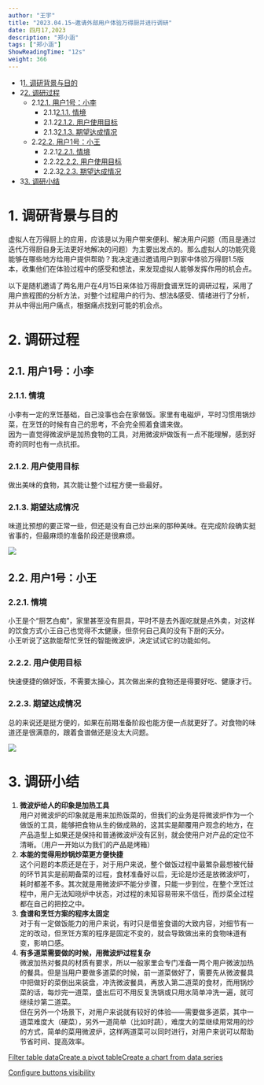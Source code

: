 ```yaml
---
author: "王宇"
title: "2023.04.15~邀请外部用户体验万得厨并进行调研"
date: 四月17,2023
description: "郑小涵"
tags: ["郑小涵"]
ShowReadingTime: "12s"
weight: 366
---
```

*   1[1\. 调研背景与目的](#id-2023.04.15~邀请外部用户体验万得厨并进行调研-调研背景与目的)
*   2[2\. 调研过程](#id-2023.04.15~邀请外部用户体验万得厨并进行调研-调研过程)
    *   2.1[2.1. 用户1号：小李](#id-2023.04.15~邀请外部用户体验万得厨并进行调研-用户1号：小李)
        *   2.1.1[2.1.1. 情境](#id-2023.04.15~邀请外部用户体验万得厨并进行调研-情境)
        *   2.1.2[2.1.2. 用户使用目标](#id-2023.04.15~邀请外部用户体验万得厨并进行调研-用户使用目标)
        *   2.1.3[2.1.3. 期望达成情况](#id-2023.04.15~邀请外部用户体验万得厨并进行调研-期望达成情况)
    *   2.2[2.2. 用户1号：小王](#id-2023.04.15~邀请外部用户体验万得厨并进行调研-用户1号：小王)
        *   2.2.1[2.2.1. 情境](#id-2023.04.15~邀请外部用户体验万得厨并进行调研-情境.1)
        *   2.2.2[2.2.2. 用户使用目标](#id-2023.04.15~邀请外部用户体验万得厨并进行调研-用户使用目标.1)
        *   2.2.3[2.2.3. 期望达成情况](#id-2023.04.15~邀请外部用户体验万得厨并进行调研-期望达成情况.1)
*   3[3\. 调研小结](#id-2023.04.15~邀请外部用户体验万得厨并进行调研-调研小结)

1\. 调研背景与目的
===========

虚拟人在万得厨上的应用，应该是以为用户带来便利、解决用户问题（而且是通过迭代万得厨自身无法更好地解决的问题）为主要出发点的。那么虚拟人的功能究竟能够在哪些地方给用户提供帮助？我决定通过邀请用户到家中体验万得厨1.5版本，收集他们在体验过程中的感受和想法，来发现虚拟人能够发挥作用的机会点。

以下是随机邀请了两名用户在4月15日来体验万得厨食谱烹饪的调研过程，采用了用户旅程图的分析方法，对整个过程用户的行为、想法&感受、情绪进行了分析，并从中得出用户痛点，根据痛点找到可能的机会点。

2\. 调研过程
========

2.1. 用户1号：小李
------------

### 2.1.1. 情境

小李有一定的烹饪基础，自己没事也会在家做饭。家里有电磁炉，平时习惯用锅炒菜，在烹饪的时候有自己的思考，不会完全照着食谱来做。  
因为一直觉得微波炉是加热食物的工具，对用微波炉做饭有一点不能理解，感到好奇的同时也有一点抗拒。

### 2.1.2. 用户使用目标

做出美味的食物，其次能让整个过程方便一些最好。

### 2.1.3. 期望达成情况

味道比预想的要正常一些，但还是没有自己炒出来的那种美味。在完成阶段确实挺省事的，但最麻烦的准备阶段还是很麻烦。

![](/download/attachments/97910218/%E7%94%A8%E6%88%B7%E6%97%85%E7%A8%8B%E5%9B%BE-%E5%AF%BC%E5%87%BA.png?version=1&modificationDate=1681729903990&api=v2)

2.2. 用户1号：小王
------------

### 2.2.1. 情境

小王是个“厨艺白痴”，家里甚至没有厨具，平时不是去外面吃就是点外卖，对这样的饮食方式小王自己也觉得不太健康，但奈何自己真的没有下厨的天分。  
小王听说了这款能帮忙烹饪的智能微波炉，决定试试它的功能如何。

### 2.2.2. 用户使用目标

快速便捷的做好饭，不需要太操心，其次做出来的食物还是得要好吃、健康才行。

### 2.2.3. 期望达成情况

总的来说还是挺方便的，如果在前期准备阶段也能方便一点就更好了。对食物的味道还是很满意的，跟着食谱做还是没太大问题。

![](/download/attachments/97910218/%E7%94%A8%E6%88%B7%E6%97%85%E7%A8%8B%E5%9B%BE-%E5%AF%BC%E5%87%BA%20%281%29.png?version=1&modificationDate=1681729903717&api=v2)

  

3\. 调研小结
========

1.  **微波炉给人的印象是加热工具**  
    用户对微波炉的印象就是用来加热饭菜的，但我们的业务是将微波炉作为一个做饭的工具，能够把食物从生的做成熟的，这其实是颠覆用户观念的地方，在产品造型上如果还是保持和普通微波炉没有区别，就会使用户对产品的定位不清晰。（用户一开始以为我们的产品是烤箱）
2.  **本能的觉得用炒锅炒菜更方便快捷**  
    这个问题的本质还是在于，对于用户来说，整个做饭过程中最繁杂最想被代替的环节其实是前期备菜的过程，食材准备好以后，无论是炒还是放微波炉叮，耗时都差不多。其次就是用微波炉不能分步骤，只能一步到位，在整个烹饪过程中，用户无法知晓炉中状态，对过程的未知容易带来不信任，而炒菜全过程都在自己的把控之中。
3.  **食谱和烹饪方案的程序太固定**  
    对于有一定做饭能力的用户来说，有时只是借鉴食谱的大致内容，对细节有一定的改动，但烹饪方案的程序是固定不变的，就会导致做出来的食物味道有变，影响口感。
4.  **有多道菜需要做的时候，用微波炉过程复杂**  
    微波加热对餐具的材质有要求，所以一般家里会专门准备一两个用户微波加热的餐具。但是当用户要做多道菜的时候，前一道菜做好了，需要先从微波餐具中把做好的菜倒出来装盘，冲洗微波餐具，再放入第二道菜的食材，而用锅炒菜的话，每炒完一道菜，盛出后可不用反复洗锅或只用水简单冲洗一遍，就可继续炒第二道菜。  
    但在另外一个场景下，对用户来说就有较好的体验——需要做多道菜，其中一道菜难度大（硬菜），另外一道简单（比如时蔬），难度大的菜继续用常用的炒的方式，简单的菜用微波炉，这样两道菜可以同时进行，对用户来说可以帮助节省时间、提高效率。

  

  

  

[Filter table data](#)[Create a pivot table](#)[Create a chart from data series](#)

[Configure buttons visibility](/users/tfac-settings.action)